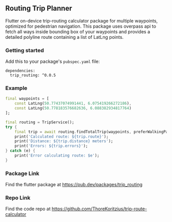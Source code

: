 ## Routing Trip Planner
Flutter on-device trip-routing calculator package for multiple waypoints, optimized for pedestrian navigation. This package uses overpass api to fetch all ways inside bounding box of your waypoints and provides a detailed polyline route containing a list of LatLng points.

### Getting started
Add this to your package's `pubspec.yaml` file:
```
dependencies:
  trip_routing: ^0.0.5
```

### Example

```dart
final waypoints = [
    const LatLng(50.77437074991441, 6.075419266272186),
    const LatLng(50.778183576682636, 6.088382934817764)
];

final routing = TripService();
try {
    final trip = await routing.findTotalTrip(waypoints, preferWalkingPaths: true);
    print('Calculated route: ${trip.route}');
    print('Distance: ${trip.distance} meters');
    print('Errors: ${trip.errors}');
} catch (e) {
    print('Error calculating route: $e');
}
```


### Package Link
Find the flutter package at
https://pub.dev/packages/trip_routing


### Repo Link
Find the code repo at
https://github.com/ThoreKoritzius/trip-route-calculator